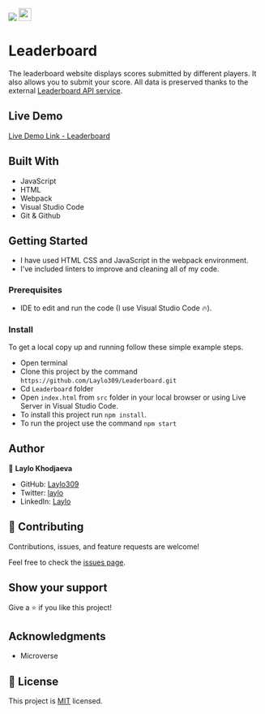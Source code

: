 ![](https://img.shields.io/badge/Microverse-blueviolet) <img height=25px src="https://img.shields.io/badge/JavaScript-F7DF1E?style=for-the-badge&logo=javascript&logoColor=black">

# Leaderboard 

The leaderboard website displays scores submitted by different players. It also allows you to submit your score. All data is preserved thanks to the external [Leaderboard API service](https://www.notion.so/microverse/Leaderboard-API-service-24c0c3c116974ac49488d4eb0267ade3).


## Live Demo 

[Live Demo Link - Leaderboard](https://laylo309.github.io/Leaderboard/)

## Built With 

- JavaScript
- HTML
- Webpack
- Visual Studio Code
- Git & Github


## Getting Started

- I have used HTML CSS and JavaScript in the webpack environment.
- I've included linters to improve and cleaning all of my code.

### Prerequisites

- IDE to edit and run the code (I use Visual Studio Code 🔥).

### Install

To get a local copy up and running follow these simple example steps.

- Open terminal
- Clone this project by the command `https://github.com/Laylo309/Leaderboard.git`
- Cd `Leaderboard` folder
- Open `index.html` from `src` folder in your local browser or using Live Server in Visual Studio Code.
- To install this project run `npm install`.
- To run the project use the command `npm start`


## Author

👤 **Laylo Khodjaeva**

- GitHub: [Laylo309](https://github.com/Laylo309)
- Twitter: [laylo](https://twitter.com/laylo_khodjaeva)
- LinkedIn: [Laylo](https://www.linkedin.com/in/laylo-khodjaeva)

## 🤝 Contributing

Contributions, issues, and feature requests are welcome!

Feel free to check the [issues page](https://github.com/Laylo309/Leaderboard/issues).

## Show your support

Give a ⭐️ if you like this project!

## Acknowledgments

- Microverse 
## 📝 License

This project is [MIT](./LICENSE) licensed.
